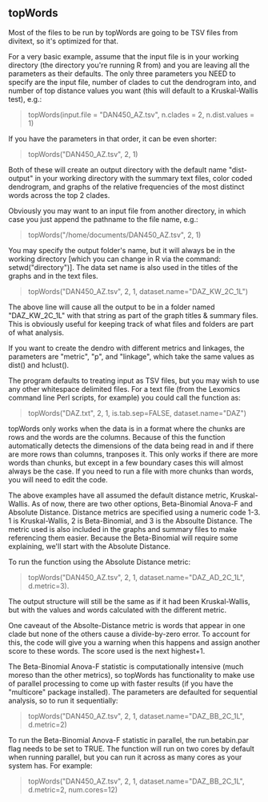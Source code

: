 ## topWords
Most of the files to be run by topWords are going to be TSV files
from divitext, so it's optimized for that.

For a very basic example, assume that the input file is in your
working directory (the directory you're running R from) and you are
leaving all the parameters as their defaults.  The only three
parameters you NEED to specify are the input file, number of clades to
cut the dendrogram into, and number of top distance values you want
(this will default to a Kruskal-Wallis test), e.g.:

> topWords(input.file = "DAN450_AZ.tsv", n.clades = 2, n.dist.values  = 1)

If you have the parameters in that order, it can be even shorter:

> topWords("DAN450_AZ.tsv", 2, 1)

Both of these will create an output directory with the default name
"dist-output" in your working directory with the summary text files,
color coded dendrogram, and graphs of the relative frequencies of the
most distinct words across the top 2 clades.

Obviously you may want to an input file from another directory, in
which case you just append the pathname to the file name, e.g.:

> topWords("/home/documents/DAN450_AZ.tsv", 2, 1)

You may specify the output folder's name, but it will always be in the
working directory [which you can change in R via the command:
setwd("directory")].  The data set name is also used in the titles of
the graphs and in the text files.

>topWords("DAN450_AZ.tsv", 2, 1, dataset.name="DAZ_KW_2C_1L")

The above line will cause all the output to be in a folder named
"DAZ_KW_2C_1L" with that string as part of the graph titles & summary
files.  This is obviously useful for keeping track of what files and
folders are part of what analysis.

If you want to create the dendro with different metrics and linkages,
the parameters are "metric", "p", and "linkage", which take the same
values as dist() and hclust().

The program defaults to treating input as TSV files, but you may wish
to use any other whitespace delimited files.  For a text file (from
the Lexomics command line Perl scripts, for example) you could call
the function as:

> topWords("DAZ.txt", 2, 1, is.tab.sep=FALSE, dataset.name="DAZ")

topWords only works when the data is in a format where the chunks are
rows and the words are the columns.  Because of this the function
automatically detects the dimensions of the data being read in and if
there are more rows than columns, tranposes it.  This only works if
there are more words than chunks, but except in a few boundary cases
this will almost always be the case.  If you need to run a file with
more chunks than words, you will need to edit the code.

The above examples have all assumed the default distance metric,
Kruskal-Wallis.  As of now, there are two other options, Beta-Binomial
Anova-F and Absolute Distance.  Distance metrics are specified using a
numeric code 1-3.  1 is Kruskal-Wallis, 2 is Beta-Binomial, and 3 is
the Absoulte Distance.  The metric used is also included in the graphs
and summary files to make referencing them easier.  Because the
Beta-Binomial will require some explaining, we'll start with the
Absolute Distance.

To run the function using the Absolute Distance metric:

> topWords("DAN450_AZ.tsv", 2, 1, dataset.name="DAZ_AD_2C_1L", d.metric=3).

The output structure will still be the same as if it had been
Kruskal-Wallis, but with the values and words calculated with the
different metric.

One caveaut of the Absolte-Distance metric is words that appear in one
clade but none of the others cause a divide-by-zero error.  To account
for this, the code will give you a warning when this happens and
assign another score to these words.  The score used is the next highest+1.

The Beta-Binomial Anova-F statistic is computationally intensive (much
moreso than the other metrics), so topWords has functionality to make
use of parallel processing to come up with faster results (if you
have the "multicore" package installed).  The parameters are defaulted
for sequential analysis, so to run it sequentially:

> topWords("DAN450_AZ.tsv", 2, 1, dataset.name="DAZ_BB_2C_1L", d.metric=2)

To run the Beta-Binomial Anova-F statistic in parallel, the
run.betabin.par flag needs to be set to TRUE.  The function will run
on two cores by default when running parallel, but you can run it
across as many cores as your system has.  For example:

> topWords("DAN450_AZ.tsv", 2, 1, dataset.name="DAZ_BB_2C_1L", d.metric=2, num.cores=12)



